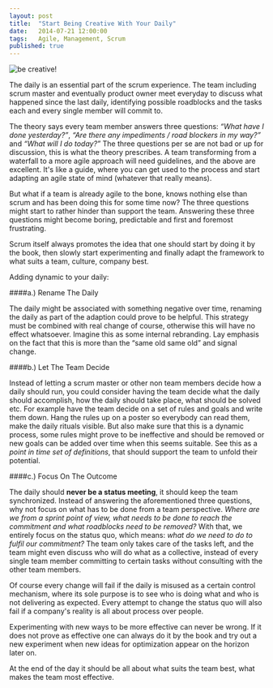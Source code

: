 ```yaml
---
layout: post
title:  "Start Being Creative With Your Daily"
date:   2014-07-21 12:00:00
tags:   Agile, Management, Scrum
published: true
---
```


![be creative!](../../img/creative.png "Be Creative!")

The daily is an essential part of the scrum experience. The team including scrum master and eventually product owner meet everyday to discuss what happened since the last daily, identifying possible roadblocks and the tasks each and every single member will commit to.

The theory says every team member answers three questions: *“What have I done yesterday?”*, *“Are there any impediments / road blockers in my way?”* and *“What will I do today?”*
The three questions per se are not bad or up for discussion, this is what the theory prescribes. A team transforming from a waterfall to a more agile approach will need guidelines, and the above are excellent. It's like a guide, where you can get used to the process and start adapting an agile state of mind (whatever that really means).

But what if a team is already agile to the bone, knows nothing else than scrum and has been doing this for some time now? The three questions might start to rather hinder than support the team. Answering these three questions might become boring, predictable and first and foremost frustrating.

Scrum itself always promotes the idea that one should start by doing it by the book, then slowly start experimenting and finally adapt the framework to what suits a team, culture, company best.

Adding dynamic to your daily:

####a.) Rename The Daily

The daily might be associated with something negative over time, renaming the daily as part of the adaption could prove to be helpful. This strategy must be combined with real change of course, otherwise this will have no effect whatsoever. Imagine this as some internal rebranding.
Lay emphasis on the fact that this is more than the “same old same old” and signal change.

####b.) Let The Team Decide

Instead of letting a scrum master or other non team members decide how a daily should run, you could consider having the team decide what the daily should accomplish, how the daily should take place, what should be solved etc. For example have the team decide on a set of rules and goals and write them down. Hang the rules up on a poster so everybody can read them, make the daily rituals visible. But also make sure that this is a dynamic process, some rules might prove to be ineffective and should be removed or new goals can be added over time when this seems suitable. See this as a *point in time set of definitions*, that should support the team to unfold their potential.

####c.) Focus On The Outcome

The daily should **never be a status meeting**, it should keep the team synchronized.
Instead of answering the aforementioned three questions, why not focus on what has to be done from a team perspective.
*Where are we from a sprint point of view, what needs to be done to reach the commitment and what roadblocks need to be removed?*
With that, we entirely focus on the status quo, which means: *what do we need to do to fulfil our commitment?*
The team only takes care of the tasks left, and the team might even discuss who will do what as a collective, instead of every single team member committing to certain tasks without consulting with the other team members.

Of course every change will fail if the daily is misused as a certain control mechanism, where its sole purpose is to see who is doing what and who is not delivering as expected. Every attempt to change the status quo will also fail if a company's reality is all about process over people.

Experimenting with new ways to be more effective can never be wrong.
If it does not prove as effective one can always do it by the book and try out a new experiment when new ideas for optimization appear on the horizon later on.

At the end of the day it should be all about what suits the team best, what makes the team most effective.
